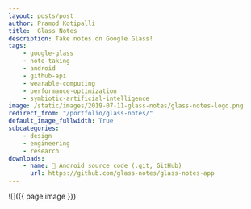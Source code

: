 ```yaml
---
layout: posts/post
author: Pramod Kotipalli
title:  Glass Notes
description: Take notes on Google Glass!
tags:
    - google-glass
    - note-taking
    - android
    - github-api
    - wearable-computing
    - performance-optimization
    - symbiotic-artificial-intelligence
image: /static/images/2019-07-11-glass-notes/glass-notes-logo.png
redirect_from: "/portfolio/glass-notes/"
default_image_fullwidth: True
subcategories:
    - design
    - engineering
    - research
downloads:
    - name: 💾 Android source code (.git, GitHub)
      url: https://github.com/glass-notes/glass-notes-app
---
```


![]({{ page.image }})
